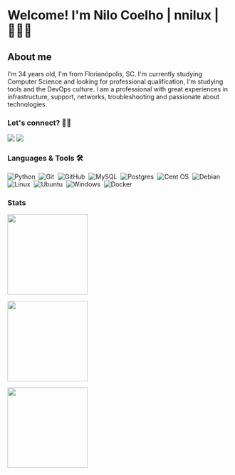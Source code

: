 # Welcome! I'm Nilo Coelho | nnilux | 👨🏽‍💻


## About me

<p>I'm 34 years old, I'm from Florianópolis, SC.
I'm currently studying Computer Science and looking for professional qualification, I'm studying tools and the DevOps culture.
I am a professional with great experiences in infrastructure, support, networks, troubleshooting and passionate about technologies.</p>

### Let's connect? 🤝🏾

<p align="left">
<a href="https://www.linkedin.com/in/nilojneto/"><img src=https://img.shields.io/badge/LinkedIn-0077B5?style=for-the-badge&logo=linkedin&logoColor=white/></a>
<a href="https://www.linkedin.com/in/nilojneto/"><img src=https://img.shields.io/badge/LinkedIn-0077B5?style=for-the-badge&logo=linkedin&logoColor=white/></a>
</p>

### Languages & Tools 🛠

![Python](https://img.shields.io/badge/python-3670A0?style=for-the-badge&logo=python&logoColor=ffdd54)&nbsp;
![Git](https://img.shields.io/badge/git-%23F05033.svg?style=for-the-badge&logo=git&logoColor=white)&nbsp;
![GitHub](https://img.shields.io/badge/github-%23121011.svg?style=for-the-badge&logo=github&logoColor=white)&nbsp;
![MySQL](https://img.shields.io/badge/mysql-%2300f.svg?style=for-the-badge&logo=mysql&logoColor=white)&nbsp;
![Postgres](https://img.shields.io/badge/postgres-%23316192.svg?style=for-the-badge&logo=postgresql&logoColor=white)&nbsp;
![Cent OS](https://img.shields.io/badge/cent%20os-002260?style=for-the-badge&logo=centos&logoColor=F0F0F0)&nbsp;
![Debian](https://img.shields.io/badge/Debian-D70A53?style=for-the-badge&logo=debian&logoColor=white)&nbsp;
![Linux](https://img.shields.io/badge/Linux-FCC624?style=for-the-badge&logo=linux&logoColor=black)&nbsp;
![Ubuntu](https://img.shields.io/badge/Ubuntu-E95420?style=for-the-badge&logo=ubuntu&logoColor=white)&nbsp;
![Windows](https://img.shields.io/badge/Windows-0078D6?style=for-the-badge&logo=windows&logoColor=white)&nbsp;
![Docker](https://img.shields.io/badge/docker-%230db7ed.svg?style=for-the-badge&logo=docker&logoColor=white)&nbsp;


### Stats

<p align="left">
  <img height="180em" src="https://github-readme-streak-stats.herokuapp.com/?user=nnilocoelho" />
</p> 

<p align="left">
<a href="https://github.com/nnilocoelho">
  <img height="180em" src="https://github-readme-stats.vercel.app/api/?username=nnilocoelho&count_private=true&show_icons=true"/>
</a>
</p>

<p align="left">
  <a href="https://github.com/nnilocoelho">
    <img height="180em" src="https://github-readme-stats.vercel.app/api/top-langs/?username=nnilocoelho&layout=compact&langs_count=8&hide=HCL"/>
  </a>
</p>

